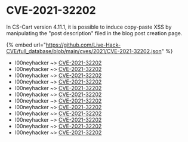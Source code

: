# CVE-2021-32202

In CS-Cart version 4.11.1, it is possible to induce copy-paste XSS by manipulating the "post description" filed in the blog post creation page.

{% embed url="https://github.com/Live-Hack-CVE/full_database/blob/main/cves/2021/CVE-2021-32202.json" %}


* l00neyhacker ~> [CVE-2021-32202](https://www.alice-snow.ru/2021/database/cve-2021-32202/cve-2021-32202-l00neyhacker)
* l00neyhacker ~> [CVE-2021-32202](https://www.alice-snow.ru/2021/database/cve-2021-32202/cve-2021-32202-l00neyhacker)
* l00neyhacker ~> [CVE-2021-32202](https://www.alice-snow.ru/2021/database/cve-2021-32202/cve-2021-32202-l00neyhacker)
* l00neyhacker ~> [CVE-2021-32202](https://www.alice-snow.ru/2021/database/cve-2021-32202/cve-2021-32202-l00neyhacker)
* l00neyhacker ~> [CVE-2021-32202](https://www.alice-snow.ru/2021/database/cve-2021-32202/cve-2021-32202-l00neyhacker)
* l00neyhacker ~> [CVE-2021-32202](https://www.alice-snow.ru/2021/database/cve-2021-32202/cve-2021-32202-l00neyhacker)
* l00neyhacker ~> [CVE-2021-32202](https://www.alice-snow.ru/2021/database/cve-2021-32202/cve-2021-32202-l00neyhacker)
* l00neyhacker ~> [CVE-2021-32202](https://www.alice-snow.ru/2021/database/cve-2021-32202/cve-2021-32202-l00neyhacker)
* l00neyhacker ~> [CVE-2021-32202](https://www.alice-snow.ru/2021/database/cve-2021-32202/cve-2021-32202-l00neyhacker)
* l00neyhacker ~> [CVE-2021-32202](https://www.alice-snow.ru/2021/database/cve-2021-32202/cve-2021-32202-l00neyhacker)
* l00neyhacker ~> [CVE-2021-32202](https://www.alice-snow.ru/2021/database/cve-2021-32202/cve-2021-32202-l00neyhacker)
* l00neyhacker ~> [CVE-2021-32202](https://www.alice-snow.ru/2021/database/cve-2021-32202/cve-2021-32202-l00neyhacker)